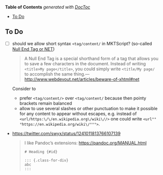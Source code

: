 <!-- START doctoc generated TOC please keep comment here to allow auto update -->
<!-- DON'T EDIT THIS SECTION, INSTEAD RE-RUN doctoc TO UPDATE -->
**Table of Contents**  *generated with [DocToc](https://github.com/thlorenz/doctoc)*

- [To Do](#to-do)

<!-- END doctoc generated TOC please keep comment here to allow auto update -->


## To Do

* [ ] should we allow short syntax `<tag/content/` in MKTScript? (so-called [Null End Tag or
  NET](https://en.wikipedia.org/wiki/Standard_Generalized_Markup_Language#NET))

  > A Null End Tag is a special shorthand form of a tag that allows you to save a few characters in the
  > document. Instead of writing `<title>My page</title>`, you could simply write `<title/My page/` to
  > accomplish the same thing.—http://www.webdevout.net/articles/beware-of-xhtml#net

  Consider to
    * prefer `<tag/content/>` over `<tag/content/` because then pointy brackets remain balanced
    * allow to use several slashes or other punctuation to make it possible for any content to appear
      without escapes, e.g. instead of `<url/https:\/\/en.wikipedia.org\/wiki\//>` one could write
      `<url°°°https://en.wikipedia.org/wiki\/°°°>`.

* https://twitter.com/swyx/status/1241011813766107139

  >
  > I like Pandoc’s extensions: https://pandoc.org/MANUAL.html
  >
  > ```
  > # Heading {#id}
  >
  > ::: {.class-for-div}
  > abc
  > :::
  >
  > ```

